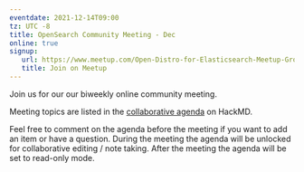 ```yaml
---
eventdate: 2021-12-14T09:00
tz: UTC -8
title: OpenSearch Community Meeting - Dec
online: true
signup:
   url: https://www.meetup.com/Open-Distro-for-Elasticsearch-Meetup-Group/events/279756957/
   title: Join on Meetup
---
```


Join us for our our biweekly online community meeting. 

Meeting topics are listed in the [collaborative agenda](https://hackmd.io/r-HoQFFDTICS-A6SQs4Ynw?both) on HackMD. 

Feel free to comment on the agenda before the meeting if you want to add an item or have a question. 
During the meeting the agenda will be unlocked for collaborative editing / note taking. After the meeting the agenda will be set to read-only mode. 